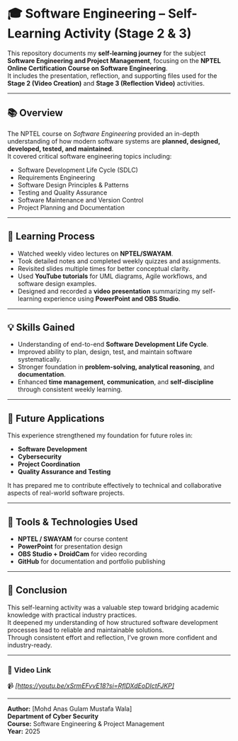 # 🎓 Software Engineering – Self-Learning Activity (Stage 2 & 3)

This repository documents my **self-learning journey** for the subject **Software Engineering and Project Management**, focusing on the **NPTEL Online Certification Course on Software Engineering**.  
It includes the presentation, reflection, and supporting files used for the **Stage 2 (Video Creation)** and **Stage 3 (Reflection Video)** activities.

---

## 📚 **Overview**
The NPTEL course on *Software Engineering* provided an in-depth understanding of how modern software systems are **planned, designed, developed, tested, and maintained**.  
It covered critical software engineering topics including:
- Software Development Life Cycle (SDLC)
- Requirements Engineering
- Software Design Principles & Patterns
- Testing and Quality Assurance
- Software Maintenance and Version Control
- Project Planning and Documentation

---

## 🧩 **Learning Process**
- Watched weekly video lectures on **NPTEL/SWAYAM**.
- Took detailed notes and completed weekly quizzes and assignments.
- Revisited slides multiple times for better conceptual clarity.
- Used **YouTube tutorials** for UML diagrams, Agile workflows, and software design examples.
- Designed and recorded a **video presentation** summarizing my self-learning experience using **PowerPoint and OBS Studio**.

---

## 💡 **Skills Gained**
- Understanding of end-to-end **Software Development Life Cycle**.
- Improved ability to plan, design, test, and maintain software systematically.
- Stronger foundation in **problem-solving, analytical reasoning**, and **documentation**.
- Enhanced **time management**, **communication**, and **self-discipline** through consistent weekly learning.

---

## 🚀 **Future Applications**
This experience strengthened my foundation for future roles in:
- **Software Development**
- **Cybersecurity**
- **Project Coordination**
- **Quality Assurance and Testing**

It has prepared me to contribute effectively to technical and collaborative aspects of real-world software projects.

---

## 🧰 **Tools & Technologies Used**
- **NPTEL / SWAYAM** for course content  
- **PowerPoint** for presentation design  
- **OBS Studio + DroidCam** for video recording  
- **GitHub** for documentation and portfolio publishing  

---

## 🏁 **Conclusion**
This self-learning activity was a valuable step toward bridging academic knowledge with practical industry practices.  
It deepened my understanding of how structured software development processes lead to reliable and maintainable solutions.  
Through consistent effort and reflection, I’ve grown more confident and industry-ready.

---

### 🔗 **Video Link**
📹 *[https://youtu.be/xSrmEFvvE18?si=RflDXdEoDIctFJKP]*

---

**Author:** [Mohd Anas Gulam Mustafa Wala]  
**Department of Cyber Security**  
**Course:** Software Engineering & Project Management  
**Year:** 2025
